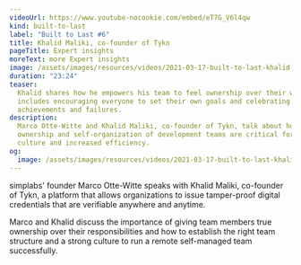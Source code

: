 ```yaml
---
videoUrl: https://www.youtube-nocookie.com/embed/eT7G_V6l4qw
kind: built-to-last
label: "Built to Last #6"
title: Khalid Maliki, co-founder of Tykn
pageTitle: Expert insights
moreText: more Expert insights
image: /assets/images/resources/videos/2021-03-17-built-to-last-khalid-maliki/khalid.jpg
duration: "23:24"
teaser:
  Khalid shares how he empowers his team to feel ownership over their work. This
  includes encouraging everyone to set their own goals and celebrating both
  achievements and failures.
description:
  Marco Otte-Witte and Khalid Maliki, co-founder of Tykn, talk about how shared
  ownership and self-organization of development teams are critical for a strong
  culture and increased efficiency.
og:
  image: /assets/images/resources/videos/2021-03-17-built-to-last-khalid-maliki/og-image.png
---
```


simplabs' founder Marco Otte-Witte speaks with Khalid Maliki, co-founder of
Tykn, a platform that allows organizations to issue tamper-proof digital
credentials that are verifiable anywhere and anytime.

Marco and Khalid discuss the importance of giving team members true ownership
over their responsibilities and how to establish the right team structure and a
strong culture to run a remote self-managed team successfully.
